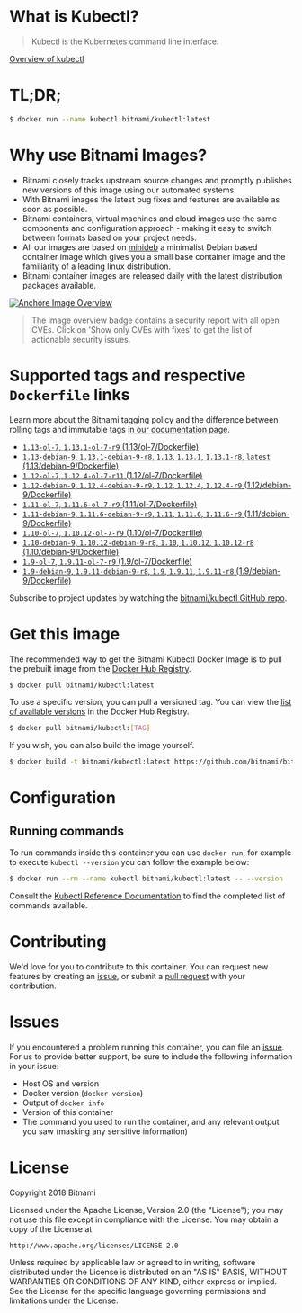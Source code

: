 
# What is Kubectl?

> Kubectl is the Kubernetes command line interface.

[Overview of kubectl](https://kubernetes.io/docs/reference/kubectl/overview/)

# TL;DR;

```bash
$ docker run --name kubectl bitnami/kubectl:latest
```

# Why use Bitnami Images?

* Bitnami closely tracks upstream source changes and promptly publishes new versions of this image using our automated systems.
* With Bitnami images the latest bug fixes and features are available as soon as possible.
* Bitnami containers, virtual machines and cloud images use the same components and configuration approach - making it easy to switch between formats based on your project needs.
* All our images are based on [minideb](https://github.com/bitnami/minideb) a minimalist Debian based container image which gives you a small base container image and the familiarity of a leading linux distribution.
* Bitnami container images are released daily with the latest distribution packages available.

[![Anchore Image Overview](https://anchore.io/service/badges/image/d78d91421e4ccd244f2d91414ea8261cca8468562ae55ab5d184a3739a3cebc5)](https://anchore.io/image/dockerhub/bitnami%2Fkubectl%3Alatest#security)

> The image overview badge contains a security report with all open CVEs. Click on 'Show only CVEs with fixes' to get the list of actionable security issues.

# Supported tags and respective `Dockerfile` links

Learn more about the Bitnami tagging policy and the difference between rolling tags and immutable tags [in our documentation page](https://docs.bitnami.com/containers/how-to/understand-rolling-tags-containers/).


* [`1.13-ol-7`, `1.13.1-ol-7-r9` (1.13/ol-7/Dockerfile)](https://github.com/bitnami/bitnami-docker-kubectl/blob/1.13.1-ol-7-r9/1.13/ol-7/Dockerfile)
* [`1.13-debian-9`, `1.13.1-debian-9-r8`, `1.13`, `1.13.1`, `1.13.1-r8`, `latest` (1.13/debian-9/Dockerfile)](https://github.com/bitnami/bitnami-docker-kubectl/blob/1.13.1-debian-9-r8/1.13/debian-9/Dockerfile)
* [`1.12-ol-7`, `1.12.4-ol-7-r11` (1.12/ol-7/Dockerfile)](https://github.com/bitnami/bitnami-docker-kubectl/blob/1.12.4-ol-7-r11/1.12/ol-7/Dockerfile)
* [`1.12-debian-9`, `1.12.4-debian-9-r9`, `1.12`, `1.12.4`, `1.12.4-r9` (1.12/debian-9/Dockerfile)](https://github.com/bitnami/bitnami-docker-kubectl/blob/1.12.4-debian-9-r9/1.12/debian-9/Dockerfile)
* [`1.11-ol-7`, `1.11.6-ol-7-r9` (1.11/ol-7/Dockerfile)](https://github.com/bitnami/bitnami-docker-kubectl/blob/1.11.6-ol-7-r9/1.11/ol-7/Dockerfile)
* [`1.11-debian-9`, `1.11.6-debian-9-r9`, `1.11`, `1.11.6`, `1.11.6-r9` (1.11/debian-9/Dockerfile)](https://github.com/bitnami/bitnami-docker-kubectl/blob/1.11.6-debian-9-r9/1.11/debian-9/Dockerfile)
* [`1.10-ol-7`, `1.10.12-ol-7-r9` (1.10/ol-7/Dockerfile)](https://github.com/bitnami/bitnami-docker-kubectl/blob/1.10.12-ol-7-r9/1.10/ol-7/Dockerfile)
* [`1.10-debian-9`, `1.10.12-debian-9-r8`, `1.10`, `1.10.12`, `1.10.12-r8` (1.10/debian-9/Dockerfile)](https://github.com/bitnami/bitnami-docker-kubectl/blob/1.10.12-debian-9-r8/1.10/debian-9/Dockerfile)
* [`1.9-ol-7`, `1.9.11-ol-7-r9` (1.9/ol-7/Dockerfile)](https://github.com/bitnami/bitnami-docker-kubectl/blob/1.9.11-ol-7-r9/1.9/ol-7/Dockerfile)
* [`1.9-debian-9`, `1.9.11-debian-9-r8`, `1.9`, `1.9.11`, `1.9.11-r8` (1.9/debian-9/Dockerfile)](https://github.com/bitnami/bitnami-docker-kubectl/blob/1.9.11-debian-9-r8/1.9/debian-9/Dockerfile)

Subscribe to project updates by watching the [bitnami/kubectl GitHub repo](https://github.com/bitnami/bitnami-docker-kubectl).

# Get this image

The recommended way to get the Bitnami Kubectl Docker Image is to pull the prebuilt image from the [Docker Hub Registry](https://hub.docker.com/r/bitnami/kubectl).

```bash
$ docker pull bitnami/kubectl:latest
```

To use a specific version, you can pull a versioned tag. You can view the [list of available versions](https://hub.docker.com/r/bitnami/kubectl/tags/) in the Docker Hub Registry.

```bash
$ docker pull bitnami/kubectl:[TAG]
```

If you wish, you can also build the image yourself.

```bash
$ docker build -t bitnami/kubectl:latest https://github.com/bitnami/bitnami-docker-kubectl.git
```

# Configuration

## Running commands

To run commands inside this container you can use `docker run`, for example to execute `kubectl --version` you can follow the example below:

```bash
$ docker run --rm --name kubectl bitnami/kubectl:latest -- --version
```

Consult the [Kubectl Reference Documentation](https://kubernetes.io/docs/reference/generated/kubectl/kubectl-commands) to find the completed list of commands available.

# Contributing

We'd love for you to contribute to this container. You can request new features by creating an [issue](https://github.com/bitnami/bitnami-docker-kubectl/issues), or submit a [pull request](https://github.com/bitnami/bitnami-docker-kubectl/pulls) with your contribution.

# Issues

If you encountered a problem running this container, you can file an [issue](https://github.com/bitnami/bitnami-docker-kubectl/issues). For us to provide better support, be sure to include the following information in your issue:

- Host OS and version
- Docker version (`docker version`)
- Output of `docker info`
- Version of this container
- The command you used to run the container, and any relevant output you saw (masking any sensitive information)

# License

Copyright 2018 Bitnami

Licensed under the Apache License, Version 2.0 (the "License");
you may not use this file except in compliance with the License.
You may obtain a copy of the License at

    http://www.apache.org/licenses/LICENSE-2.0

Unless required by applicable law or agreed to in writing, software
distributed under the License is distributed on an "AS IS" BASIS,
WITHOUT WARRANTIES OR CONDITIONS OF ANY KIND, either express or implied.
See the License for the specific language governing permissions and
limitations under the License.
